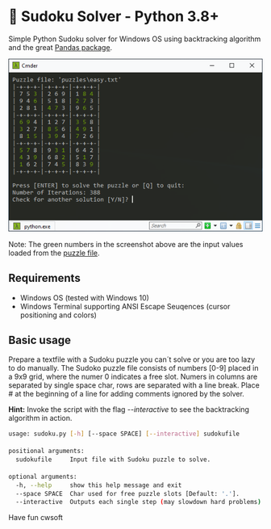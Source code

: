 # 👀 Sudoku Solver - Python 3.8+
Simple Python Sudoku solver for Windows OS using backtracking algorithm and the great [Pandas package](https://pandas.pydata.org/docs/).

![Screenshot](./img/screenshot.png)

Note: The green numbers in the screenshot above are the input values loaded from the [puzzle file](./puzzles/easy.txt).

## Requirements
- Windows OS (tested with Windows 10)
- Windows Terminal supporting ANSI Escape Seuqences (cursor positioning and colors)

## Basic usage
Prepare a textfile with a Sudoku puzzle you can´t solve or you are too lazy to do manually. The Sudoko puzzle file consists of numbers [0-9] placed in a 9x9 grid, where the numer 0 indicates a free slot. Numers in columns are separated by single space char, rows are separated with a line break. Place # at the beginning of a line for adding comments ignored by the solver. 

**Hint:** Invoke the script with the flag *--interactive* to see the backtracking algorithm in action.

```bash
usage: sudoku.py [-h] [--space SPACE] [--interactive] sudokufile

positional arguments:
  sudokufile     Input file with Sudoku puzzle to solve.

optional arguments:
  -h, --help     show this help message and exit
  --space SPACE  Char used for free puzzle slots [Default: '.'].
  --interactive  Outputs each single step (may slowdown hard problems).
```

Have fun 
cwsoft